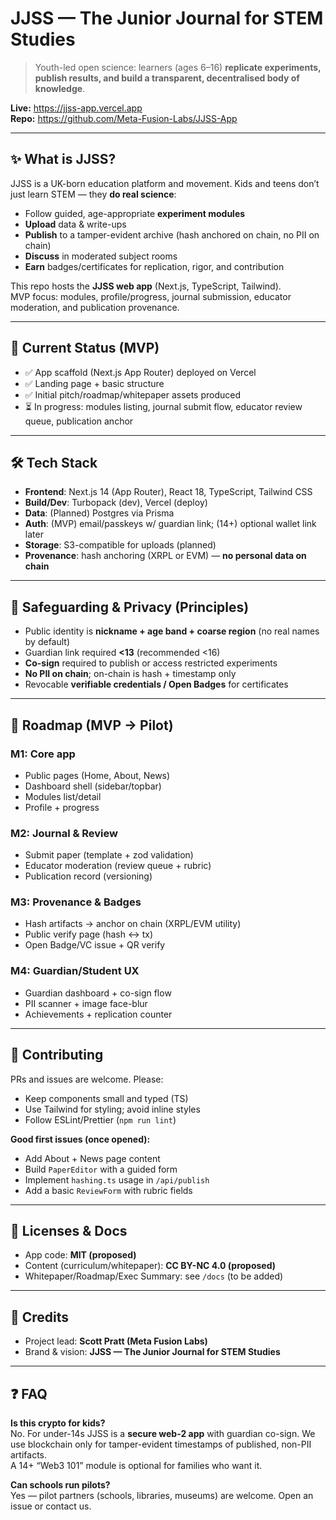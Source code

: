 # JJSS — The Junior Journal for STEM Studies

> Youth-led open science: learners (ages 6–16) **replicate experiments, publish results, and build a transparent, decentralised body of knowledge**.

**Live:** https://jjss-app.vercel.app  
**Repo:** https://github.com/Meta-Fusion-Labs/JJSS-App

---

## ✨ What is JJSS?

JJSS is a UK-born education platform and movement. Kids and teens don’t just learn STEM — they **do real science**:

- Follow guided, age-appropriate **experiment modules**
- **Upload** data & write-ups
- **Publish** to a tamper-evident archive (hash anchored on chain, no PII on chain)
- **Discuss** in moderated subject rooms
- **Earn** badges/certificates for replication, rigor, and contribution

This repo hosts the **JJSS web app** (Next.js, TypeScript, Tailwind).  
MVP focus: modules, profile/progress, journal submission, educator moderation, and publication provenance.

---

## 🧱 Current Status (MVP)

- ✅ App scaffold (Next.js App Router) deployed on Vercel  
- ✅ Landing page + basic structure  
- ✅ Initial pitch/roadmap/whitepaper assets produced  
- ⏳ In progress: modules listing, journal submit flow, educator review queue, publication anchor  

---

## 🛠 Tech Stack

- **Frontend**: Next.js 14 (App Router), React 18, TypeScript, Tailwind CSS  
- **Build/Dev**: Turbopack (dev), Vercel (deploy)  
- **Data**: (Planned) Postgres via Prisma  
- **Auth**: (MVP) email/passkeys w/ guardian link; (14+) optional wallet link later  
- **Storage**: S3-compatible for uploads (planned)  
- **Provenance**: hash anchoring (XRPL or EVM) — **no personal data on chain**  

---

## 🔐 Safeguarding & Privacy (Principles)

- Public identity is **nickname + age band + coarse region** (no real names by default)  
- Guardian link required **<13** (recommended <16)  
- **Co-sign** required to publish or access restricted experiments  
- **No PII on chain**; on-chain is hash + timestamp only  
- Revocable **verifiable credentials / Open Badges** for certificates  

---

## 🧪 Roadmap (MVP → Pilot)

### M1: Core app
- Public pages (Home, About, News)  
- Dashboard shell (sidebar/topbar)  
- Modules list/detail  
- Profile + progress  

### M2: Journal & Review
- Submit paper (template + zod validation)  
- Educator moderation (review queue + rubric)  
- Publication record (versioning)  

### M3: Provenance & Badges
- Hash artifacts → anchor on chain (XRPL/EVM utility)  
- Public verify page (hash ↔ tx)  
- Open Badge/VC issue + QR verify  

### M4: Guardian/Student UX
- Guardian dashboard + co-sign flow  
- PII scanner + image face-blur  
- Achievements + replication counter  

---

## 🧩 Contributing

PRs and issues are welcome. Please:  
- Keep components small and typed (TS)  
- Use Tailwind for styling; avoid inline styles  
- Follow ESLint/Prettier (`npm run lint`)  

**Good first issues (once opened):**  
- Add About + News page content  
- Build `PaperEditor` with a guided form  
- Implement `hashing.ts` usage in `/api/publish`  
- Add a basic `ReviewForm` with rubric fields  

---

## 📄 Licenses & Docs

- App code: **MIT (proposed)**  
- Content (curriculum/whitepaper): **CC BY-NC 4.0 (proposed)**  
- Whitepaper/Roadmap/Exec Summary: see `/docs` (to be added)  

---

## 🙌 Credits

- Project lead: **Scott Pratt (Meta Fusion Labs)**  
- Brand & vision: **JJSS — The Junior Journal for STEM Studies**  

---

## ❓ FAQ

**Is this crypto for kids?**  
No. For under-14s JJSS is a **secure web-2 app** with guardian co-sign. We use blockchain only for tamper-evident timestamps of published, non-PII artifacts.  
A 14+ “Web3 101” module is optional for families who want it.  

**Can schools run pilots?**  
Yes — pilot partners (schools, libraries, museums) are welcome. Open an issue or contact us.
